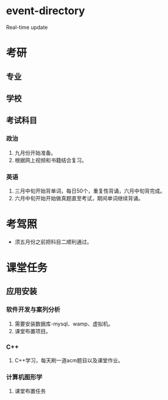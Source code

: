 # event-directory
Real-time update
# 考研
## 专业
## 学校
## 考试科目
### 政治
1. 九月份开始准备。
2. 根据网上视频和书籍结合复习。
### 英语
1. 三月中旬开始背单词，每日50个，重复性背诵，六月中旬背完成。
2. 六月中旬开始开始做真题直至考试，期间单词继续背诵。
### 
# 考驾照
- 须五月份之前把科目二顺利通过。
# 课堂任务
## 应用安装
### 软件开发与案列分析
1. 需要安装数据库-mysql、wamp、虚拟机。
2. 课堂布置项目。
### C++
1. C++学习，每天刷一道acm题目以及课堂作业。
### 计算机图形学
1. 课堂布置任务
 

